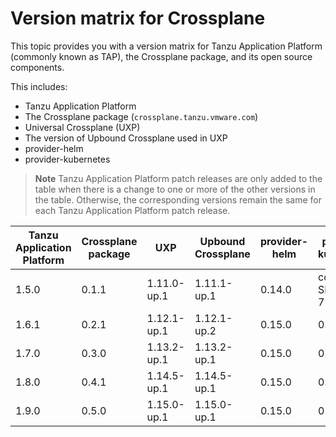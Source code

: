 # Version matrix for Crossplane

This topic provides you with a version matrix for Tanzu Application Platform (commonly known as TAP),
the Crossplane package, and its open source components.

This includes:

- Tanzu Application Platform
- The Crossplane package (`crossplane.tanzu.vmware.com`)
- Universal Crossplane (UXP)
- The version of Upbound Crossplane used in UXP
- provider-helm
- provider-kubernetes

> **Note** Tanzu Application Platform patch releases are only added to the table when there
> is a change to one or more of the other versions in the table. Otherwise, the corresponding
> versions remain the same for each Tanzu Application Platform patch release.

<table>
  <thead>
    <tr>
        <th>Tanzu Application Platform</th>
        <th>Crossplane package</th>
        <th>UXP</th>
        <th>Upbound Crossplane</th>
        <th>provider-helm</th>
        <th>provider-kubernetes</th>
    </tr>
  </thead>
  <tbody>
    <tr>
        <td>1.5.0</td>
        <td>0.1.1</td>
        <td>1.11.0-up.1</td>
        <td>1.11.1-up.1</td>
        <td>0.14.0</td>
        <td>commit SHA 725baeed</td>
    </tr>
    <tr>
        <td>1.6.1</td>
        <td>0.2.1</td>
        <td>1.12.1-up.1</td>
        <td>1.12.1-up.2</td>
        <td>0.15.0</td>
        <td>0.8.0</td>
    </tr>
    <tr>
        <td>1.7.0</td>
        <td>0.3.0</td>
        <td>1.13.2-up.1</td>
        <td>1.13.2-up.1</td>
        <td>0.15.0</td>
        <td>0.9.0</td>
    </tr>
    <tr>
        <td>1.8.0</td>
        <td>0.4.1</td>
        <td>1.14.5-up.1</td>
        <td>1.14.5-up.1</td>
        <td>0.15.0</td>
        <td>0.9.0</td>
    </tr>
    <tr>
        <td>1.9.0</td>
        <td>0.5.0</td>
        <td>1.15.0-up.1</td>
        <td>1.15.0-up.1</td>
        <td>0.15.0</td>
        <td>0.12.1</td>
    </tr>
  </tbody>
</table>
